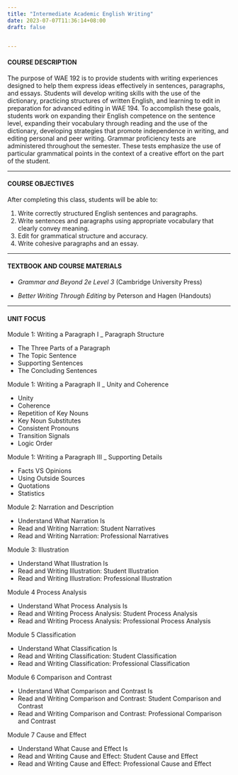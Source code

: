 ```yaml
---
title: "Intermediate Academic English Writing"
date: 2023-07-07T11:36:14+08:00
draft: false


---
```



#### COURSE DESCRIPTION ####

The purpose of WAE 192 is to provide students with writing experiences designed to help them express ideas effectively in sentences, paragraphs, and essays.  Students will develop writing skills with the use of the dictionary, practicing structures of written English, and learning to edit in preparation for advanced editing in WAE 194.  To accomplish these goals, students work on expanding their English competence on the sentence level, expanding their vocabulary through reading and the use of the dictionary, developing strategies that promote independence in writing, and editing personal and peer writing. Grammar proficiency tests are administered throughout the semester. These tests emphasize the use of particular grammatical points in the context of a creative effort on the part of the student. 

---

#### COURSE OBJECTIVES ####

After completing this class, students will be able to:

1.	Write correctly structured English sentences and paragraphs.  
2.	Write sentences and paragraphs using appropriate vocabulary that clearly convey meaning.  
3.	Edit for grammatical structure and accuracy.  
4.	Write cohesive paragraphs and an essay.  

---

#### TEXTBOOK AND COURSE MATERIALS ####

- *Grammar and Beyond 2e Level 3*  (Cambridge University Press)                       
  
- *Better Writing Through Editing* by Peterson and Hagen (Handouts)

---

#### UNIT FOCUS ####

Module 1: Writing a Paragraph I _ Paragraph Structure   
-	The Three Parts of a Paragraph  
- The Topic Sentence  
-	Supporting Sentences  
-	The Concluding Sentences  

Module 1: Writing a Paragraph II _ Unity and Coherence   
-	Unity   
-	Coherence    
-	Repetition of Key Nouns   
-	Key Noun Substitutes  
-	Consistent Pronouns   
-	Transition Signals  
-	Logic Order  

Module 1: Writing a Paragraph III _ Supporting Details   
-	Facts VS Opinions  
-	Using Outside Sources  
-	Quotations  
-	Statistics  

Module 2: Narration and Description  
-	Understand What Narration Is  
-	Read and Writing Narration: Student Narratives  
-	Read and Writing Narration: Professional Narratives   

Module 3: Illustration  
-	Understand What Illustration Is  
-	Read and Writing Illustration: Student Illustration   
-	Read and Writing Illustration: Professional Illustration  

Module 4 Process Analysis  
-	Understand What Process Analysis Is  
-	Read and Writing Process Analysis: Student Process Analysis  
-	Read and Writing Process Analysis: Professional Process Analysis   

Module 5 Classification   
-	Understand What Classification Is   
-	Read and Writing Classification: Student Classification   
-	Read and Writing Classification: Professional Classification   

Module 6 Comparison and Contrast   
-	Understand What Comparison and Contrast Is   
-	Read and Writing Comparison and Contrast: Student Comparison and Contrast   
-	Read and Writing Comparison and Contrast: Professional Comparison and Contrast   

Module 7 Cause and Effect    
-	Understand What Cause and Effect Is   
-	Read and Writing Cause and Effect: Student Cause and Effect   
-	Read and Writing Cause and Effect: Professional Cause and Effect  



